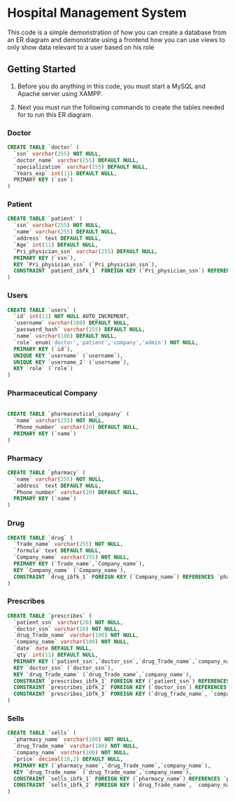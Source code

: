 # Hospital Management System

This code is a simple demonstration of how you can create a database from an ER diagram and demonstrate using a frontend how you can use views to only show data relevant to a user based on his role

## Getting Started
1. Before you do anything in this code, you must start a MySQL and Apache server using XAMPP.

2. Next you must run the following commands to create the tables needed for to run this ER diagram.

### Doctor
```sql
CREATE TABLE `doctor` (
  `ssn` varchar(255) NOT NULL,
  `doctor_name` varchar(255) DEFAULT NULL,
  `specialization` varchar(255) DEFAULT NULL,
  `Years_exp` int(11) DEFAULT NULL,
  PRIMARY KEY (`ssn`)
)
```


### Patient
```sql
CREATE TABLE `patient` (
  `ssn` varchar(255) NOT NULL,
  `name` varchar(255) DEFAULT NULL,
  `address` text DEFAULT NULL,
  `Age` int(11) DEFAULT NULL,
  `Pri_physician_ssn` varchar(255) DEFAULT NULL,
  PRIMARY KEY (`ssn`),
  KEY `Pri_physician_ssn` (`Pri_physician_ssn`),
  CONSTRAINT `patient_ibfk_1` FOREIGN KEY (`Pri_physician_ssn`) REFERENCES `doctor` (`ssn`)
)
```

###  Users
```sql
CREATE TABLE `users` (
  `id` int(11) NOT NULL AUTO_INCREMENT,
  `username` varchar(100) DEFAULT NULL,
  `password_hash` varchar(255) DEFAULT NULL,
  `name` varchar(100) DEFAULT NULL,
  `role` enum('doctor','patient','company','admin') NOT NULL,
  PRIMARY KEY (`id`),
  UNIQUE KEY `username` (`username`),
  UNIQUE KEY `username_2` (`username`),
  KEY `role` (`role`)
)
```

### Pharmaceutical Company
```sql
	
CREATE TABLE `pharmaceutical_company` (
  `name` varchar(255) NOT NULL,
  `Phone_number` varchar(20) DEFAULT NULL,
  PRIMARY KEY (`name`)
) 
```

### Pharmacy
```sql
CREATE TABLE `pharmacy` (
  `name` varchar(255) NOT NULL,
  `address` text DEFAULT NULL,
  `Phone_number` varchar(20) DEFAULT NULL,
  PRIMARY KEY (`name`)
)
```
### Drug
```sql
CREATE TABLE `drug` (
  `Trade_name` varchar(255) NOT NULL,
  `formula` text DEFAULT NULL,
  `Company_name` varchar(255) NOT NULL,
  PRIMARY KEY (`Trade_name`,`Company_name`),
  KEY `Company_name` (`Company_name`),
  CONSTRAINT `drug_ibfk_1` FOREIGN KEY (`Company_name`) REFERENCES `pharmaceutical_company` (`name`)
)
```

### Prescribes
```sql
CREATE TABLE `prescribes` (
  `patient_ssn` varchar(20) NOT NULL,
  `doctor_ssn` varchar(20) NOT NULL,
  `drug_Trade_name` varchar(100) NOT NULL,
  `company_name` varchar(100) NOT NULL,
  `date` date DEFAULT NULL,
  `qty` int(11) DEFAULT NULL,
  PRIMARY KEY (`patient_ssn`,`doctor_ssn`,`drug_Trade_name`,`company_name`),
  KEY `doctor_ssn` (`doctor_ssn`),
  KEY `drug_Trade_name` (`drug_Trade_name`,`company_name`),
  CONSTRAINT `prescribes_ibfk_1` FOREIGN KEY (`patient_ssn`) REFERENCES `patient` (`ssn`),
  CONSTRAINT `prescribes_ibfk_2` FOREIGN KEY (`doctor_ssn`) REFERENCES `doctor` (`ssn`),
  CONSTRAINT `prescribes_ibfk_3` FOREIGN KEY (`drug_Trade_name`, `company_name`) REFERENCES `drug` (`Trade_name`, `Company_name`)
) 
```

### Sells
```sql
CREATE TABLE `sells` (
  `pharmacy_name` varchar(100) NOT NULL,
  `drug_Trade_name` varchar(100) NOT NULL,
  `company_name` varchar(100) NOT NULL,
  `price` decimal(10,2) DEFAULT NULL,
  PRIMARY KEY (`pharmacy_name`,`drug_Trade_name`,`company_name`),
  KEY `drug_Trade_name` (`drug_Trade_name`,`company_name`),
  CONSTRAINT `sells_ibfk_1` FOREIGN KEY (`pharmacy_name`) REFERENCES `pharmacy` (`name`),
  CONSTRAINT `sells_ibfk_2` FOREIGN KEY (`drug_Trade_name`, `company_name`) REFERENCES `drug` (`Trade_name`, `Company_name`)
)
```




